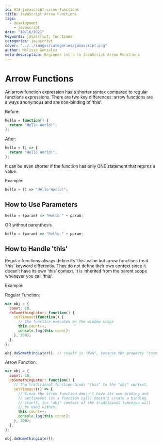 ```yaml
---
id: 014-javascript-arrow-functions
title: JavaScript Arrow Functions
tags:
  - development
    - javascript
date: "10/16/2021"
keywords: javascript, functions
categories: javascript
cover: "../../images/categories/javascript.png"
author: Melissa Gonzalez
meta-description: Beginner intro to JavaScript Arrow Functions
---
```


# Arrow Functions

An arrow function expression has a shorter syntax compared to regular functions expressions. There are two key differences: arrow functions are always anonymous and are non-binding of ‘this’.

Before:

```javascript
hello = function() {
  return "Hello World!";
};
```

After:

```javascript
hello = () => {
  return "Hello World!";
};
```

It can be even shorter if the function has only ONE statement that returns a value.

Example:

```javascript
hello = () => "Hello World!";
```

## How to Use Parameters

```javascript
hello = (param) => "Hello " + param;
```

OR without parenthesis

```javascript
hello = (param) => "Hello " + param;
```

## How to Handle 'this'

Regular functions always define its ‘this’ value but arrow functions treat ‘this’ keyword differently. They do not define their own context since it doesn’t have its own ‘this’ context. It is inherited from the parent scope whenever you call ‘this’.

Example:

Regular Function:

```javascript
var obj = {
  count: 10,
  doSomethingLater: function() {
    setTimeout(function() {
      // the function executes on the window scope
      this.count++;
      console.log(this.count);
    }, 300);
  },
};

obj.doSomethingLater(); // result is "NaN", because the property "count" is not in the window scope.
```

Arrow Function:

```javascript
var obj = {
  count: 10,
  doSomethingLater: function() {
    // The traditional function binds "this" to the "obj" context.
    setTimeout(() => {
      // Since the arrow function doesn't have its own binding and
      // setTimeout (as a function call) doesn't create a binding
      // itself, the "obj" context of the traditional function will
      // be used within.
      this.count++;
      console.log(this.count);
    }, 300);
  },
};

obj.doSomethingLater();
```
